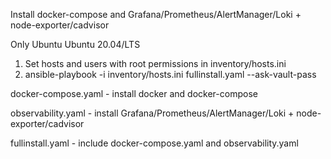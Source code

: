 Install docker-compose and Grafana/Prometheus/AlertManager/Loki + node-exporter/cadvisor

Only Ubuntu Ubuntu 20.04/LTS

1. Set hosts and users with root permissions in inventory/hosts.ini
2. ansible-playbook -i inventory/hosts.ini fullinstall.yaml --ask-vault-pass 

docker-compose.yaml - install docker and docker-compose 

observability.yaml - install Grafana/Prometheus/AlertManager/Loki + node-exporter/cadvisor

fullinstall.yaml - include docker-compose.yaml and observability.yaml
